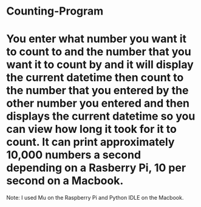 # Counting-Program
# You enter what number you want it to count to and the number that you want it to count by and it will display the current datetime then count to the number that you entered by the other number you entered and then displays the current datetime so you can view how long it took for it to count. It can print approximately 10,000 numbers a second depending on a Rasberry Pi, 10 per second on a Macbook.
Note: I used Mu on the Raspberry Pi and Python IDLE on the Macbook.
